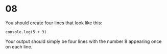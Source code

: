 # 08
You should create four lines that look like this:
```
console.log(5 + 3)
```
Your output should simply be four lines with the number 8 appearing once on each line.
